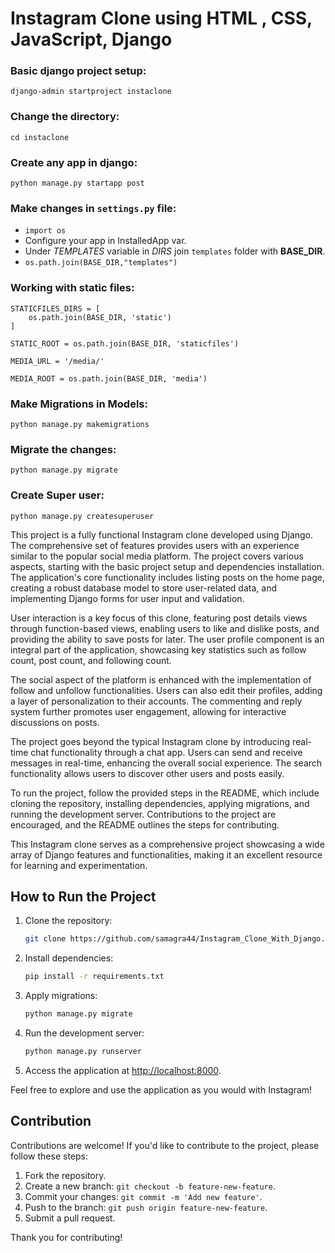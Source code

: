 # Instagram Clone using HTML , CSS, JavaScript, Django

### Basic django project setup:
```
django-admin startproject instaclone
```

### Change the directory:
```
cd instaclone
```

### Create any app in django:
```
python manage.py startapp post
```

### Make changes in ```settings.py``` file:
- ```import os```
- Configure your app in InstalledApp var.
- Under *TEMPLATES* variable in *DIRS* join ```templates``` folder with **BASE_DIR**.
- ```os.path.join(BASE_DIR,"templates")```  


### Working with static files:
```
STATICFILES_DIRS = [
    os.path.join(BASE_DIR, 'static')
]

STATIC_ROOT = os.path.join(BASE_DIR, 'staticfiles')

MEDIA_URL = '/media/'

MEDIA_ROOT = os.path.join(BASE_DIR, 'media')
```

### Make Migrations in Models:
```
python manage.py makemigrations
```

### Migrate the changes:
```
python manage.py migrate
```

### Create Super user:
```
python manage.py createsuperuser
```

This project is a fully functional Instagram clone developed using Django. The comprehensive set of features provides users with an experience similar to the popular social media platform. The project covers various aspects, starting with the basic project setup and dependencies installation. The application's core functionality includes listing posts on the home page, creating a robust database model to store user-related data, and implementing Django forms for user input and validation.

User interaction is a key focus of this clone, featuring post details views through function-based views, enabling users to like and dislike posts, and providing the ability to save posts for later. The user profile component is an integral part of the application, showcasing key statistics such as follow count, post count, and following count.

The social aspect of the platform is enhanced with the implementation of follow and unfollow functionalities. Users can also edit their profiles, adding a layer of personalization to their accounts. The commenting and reply system further promotes user engagement, allowing for interactive discussions on posts.

The project goes beyond the typical Instagram clone by introducing real-time chat functionality through a chat app. Users can send and receive messages in real-time, enhancing the overall social experience. The search functionality allows users to discover other users and posts easily.

To run the project, follow the provided steps in the README, which include cloning the repository, installing dependencies, applying migrations, and running the development server. Contributions to the project are encouraged, and the README outlines the steps for contributing.

This Instagram clone serves as a comprehensive project showcasing a wide array of Django features and functionalities, making it an excellent resource for learning and experimentation.

## How to Run the Project

1. Clone the repository:

    ```bash
    git clone https://github.com/samagra44/Instagram_Clone_With_Django.git
    ```

2. Install dependencies:

    ```bash
    pip install -r requirements.txt
    ```

3. Apply migrations:

    ```bash
    python manage.py migrate
    ```

4. Run the development server:

    ```bash
    python manage.py runserver
    ```

5. Access the application at [http://localhost:8000](http://localhost:8000).

Feel free to explore and use the application as you would with Instagram!

## Contribution

Contributions are welcome! If you'd like to contribute to the project, please follow these steps:

1. Fork the repository.
2. Create a new branch: `git checkout -b feature-new-feature`.
3. Commit your changes: `git commit -m 'Add new feature'`.
4. Push to the branch: `git push origin feature-new-feature`.
5. Submit a pull request.

Thank you for contributing!
